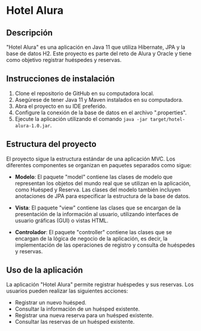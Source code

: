 # Hotel Alura

## Descripción

"Hotel Alura" es una aplicación en Java 11 que utiliza Hibernate, JPA y la base de datos H2. Este proyecto es parte del reto de Alura y Oracle y tiene como objetivo registrar huéspedes y reservas.

## Instrucciones de instalación

1. Clone el repositorio de GitHub en su computadora local.
2. Asegúrese de tener Java 11 y Maven instalados en su computadora.
3. Abra el proyecto en su IDE preferido.
4. Configure la conexión de la base de datos en el archivo ".properties".
5. Ejecute la aplicación utilizando el comando `java -jar target/hotel-alura-1.0.jar`.

## Estructura del proyecto

El proyecto sigue la estructura estándar de una aplicación MVC. Los diferentes componentes se organizan en paquetes separados como sigue:

- **Modelo**: El paquete "model" contiene las clases de modelo que representan los objetos del mundo real que se utilizan en la aplicación, como Huésped y Reserva. Las clases del modelo también incluyen anotaciones de JPA para especificar la estructura de la base de datos.

- **Vista**: El paquete "view" contiene las clases que se encargan de la presentación de la información al usuario, utilizando interfaces de usuario gráficas (GUI) o vistas HTML.

- **Controlador**: El paquete "controller" contiene las clases que se encargan de la lógica de negocio de la aplicación, es decir, la implementación de las operaciones de registro y consulta de huéspedes y reservas.

## Uso de la aplicación

La aplicación "Hotel Alura" permite registrar huéspedes y sus reservas. Los usuarios pueden realizar las siguientes acciones:

- Registrar un nuevo huésped.
- Consultar la información de un huésped existente.
- Registrar una nueva reserva para un huésped existente.
- Consultar las reservas de un huésped existente.

